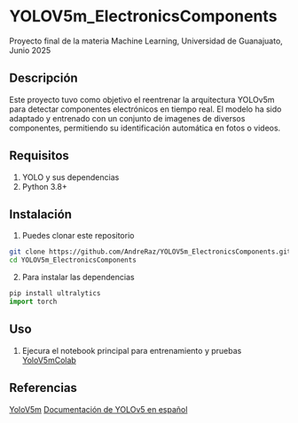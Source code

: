 # YOLOV5m_ElectronicsComponents
Proyecto final de la materia Machine Learning, Universidad de Guanajuato, Junio 2025

## Descripción 
Este proyecto tuvo como objetivo el reentrenar la arquitectura YOLOv5m para detectar
componentes electrónicos en tiempo real. El modelo ha sido adaptado y entrenado con un conjunto
de imagenes de diversos componentes, permitiendo su identificación automática en fotos o videos.

## Requisitos
1. YOLO y sus dependencias
2. Python 3.8+

## Instalación

1. Puedes clonar este repositorio
```bash
git clone https://github.com/AndreRaz/YOLOV5m_ElectronicsComponents.git
cd YOLOV5m_ElectronicsComponents
```

2. Para instalar las dependencias
```python
pip install ultralytics
import torch

```

## Uso

1. Ejecura el notebook principal para entrenamiento y pruebas
[YoloV5mColab](YOLOV5m_ElectronicsComponents.ipynb)







## Referencias

[YoloV5m](https://github.com/ultralytics/yolov5)
[Documentación de YOLOv5 en español](https://docs.ultralytics.com/es/yolov5/)

